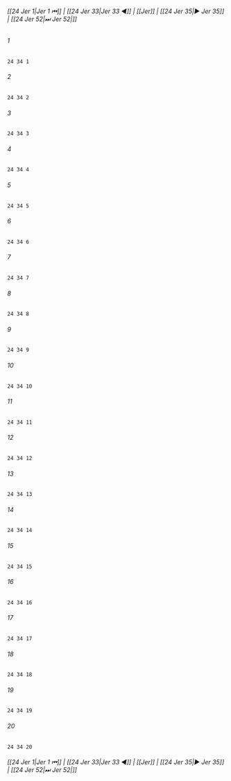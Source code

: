 
###### [[24 Jer 1|Jer 1 ⏮]] | [[24 Jer 33|Jer 33 ◀]] | [[Jer]] | [[24 Jer 35|▶ Jer 35]] | [[24 Jer 52|⏭ Jer 52|]]

###### 1
``` verse
24 34 1 
```
###### 2
``` verse
24 34 2 
```
###### 3
``` verse
24 34 3 
```
###### 4
``` verse
24 34 4 
```
###### 5
``` verse
24 34 5 
```
###### 6
``` verse
24 34 6 
```
###### 7
``` verse
24 34 7 
```
###### 8
``` verse
24 34 8 
```
###### 9
``` verse
24 34 9 
```
###### 10
``` verse
24 34 10 
```
###### 11
``` verse
24 34 11 
```
###### 12
``` verse
24 34 12 
```
###### 13
``` verse
24 34 13 
```
###### 14
``` verse
24 34 14 
```
###### 15
``` verse
24 34 15 
```
###### 16
``` verse
24 34 16 
```
###### 17
``` verse
24 34 17 
```
###### 18
``` verse
24 34 18 
```
###### 19
``` verse
24 34 19 
```
###### 20
``` verse
24 34 20 
```

###### [[24 Jer 1|Jer 1 ⏮]] | [[24 Jer 33|Jer 33 ◀]] | [[Jer]] | [[24 Jer 35|▶ Jer 35]] | [[24 Jer 52|⏭ Jer 52|]]

